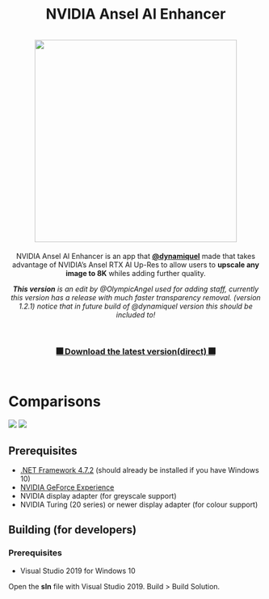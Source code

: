 <h1 align="center">
    NVIDIA Ansel AI Enhancer<br><br>
    <img src="https://i.postimg.cc/hjdC9JqW/Screenshot-4.png" width="400"/>
</h1>
<p align="center">
    NVIDIA Ansel AI Enhancer is an app that <a href="https://github.com/dynamiquel"><strong>@dynamiquel</strong></a> made that takes advantage of NVIDIA’s Ansel RTX AI Up-Res to allow users to <strong>upscale any image to 8K</strong> whiles adding further quality.
</p>
<p align="center"><i><b>This version</b> is an edit by @OlympicAngel used for adding staff, currently this version has a release with much faster transparency removal. (version 1.2.1) notice that in future build of @dynamiquel version this should be included to!</i></p>

<br>

<h3 align="center"> 
    <a href="https://github.com/OlympicAngel/NVIDIA-Ansel-AI-Enhancer/releases/download/1.2.1/NVIDIA.Ansel.AI.Enhancer.exe">🎆 Download the latest version(direct) 🎆</a>
</h3>

<br>

# Comparisons
<img src="https://i.postimg.cc/C5yFkC6p/Firefox-NBc.png"/>
<img src="https://i.postimg.cc/yYvMzXX6/Rhaenyr-BC.png"/>

## Prerequisites
- [.NET Framework 4.7.2](https://dotnet.microsoft.com/download/dotnet-framework/thank-you/net472-web-installer) (should already be installed if you have Windows 10)</li>
- [NVIDIA GeForce Experience](https://www.nvidia.com/en-gb/geforce/geforce-experience/)</li>
- NVIDIA display adapter (for greyscale support)</li>
- NVIDIA Turing (20 series) or newer display adapter (for colour support)</li>

## Building (for developers)
### Prerequisites
<ul>
  <li>Visual Studio 2019 for Windows 10</li>
</ul>

Open the **sln** file with Visual Studio 2019. Build > Build Solution.
